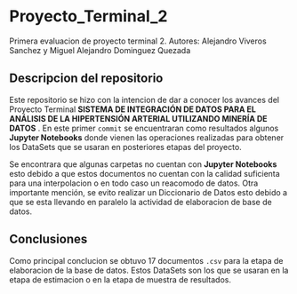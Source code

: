 # Proyecto_Terminal_2
Primera evaluacion de proyecto terminal 2. Autores: Alejandro Viveros Sanchez y Miguel Alejandro Dominguez Quezada

## Descripcion del repositorio 

Este repositorio se hizo con la intencion de dar a conocer los avances del Proyecto Terminal __SISTEMA DE INTEGRACIÓN DE DATOS PARA EL ANÁLISIS DE LA HIPERTENSIÓN ARTERIAL UTILIZANDO MINERÍA DE DATOS__ 
. En este primer `commit` se encuentraran como resultados algunos __Jupyter Notebooks__ donde vienen las operaciones realizadas para obtener los DataSets que se usaran en posteriores etapas del proyecto.


Se encontrara que algunas carpetas no cuentan con __Jupyter Notebooks__ esto debido a que estos documentos no cuentan con la calidad suficienta para una interpolacion o en todo caso un reacomodo de datos.
Otra importante mención, se evito realizar un Diccionario de Datos esto debido a que se esta llevando en paralelo la actividad de elaboracion de base de datos.


## Conclusiones

Como principal conclucion se obtuvo 17 documentos `.csv` para la etapa de elaboracion de la base de datos. Estos DataSets son los que se usaran en la etapa de estimacion o en la etapa de muestra de resultados.
